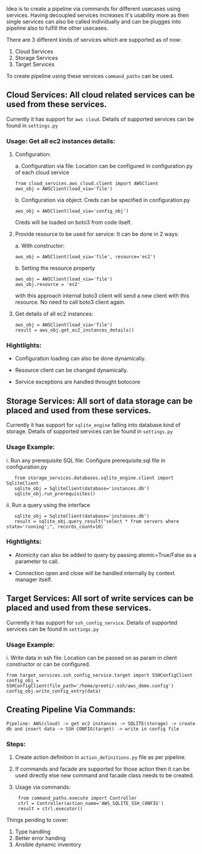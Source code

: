 Idea is to create a pipeline via commands for different usecases using services. Having decoupled services increases it's usability more as then single services can also be called individually and can be plugges into pipeline also to fulfill the other usecases. 

There are 3 different kinds of services which are supported as of now:

1. Cloud Services
2. Storage Services
3. Target Services

To create pipeline using these services `command_paths` can be used.


## Cloud Services: All cloud related services can be used from these services.

   Currently it has support for `aws cloud`. Details of supported services can be found in `settings.py`

   ### Usage: Get all ec2 instances details:

   1. Configuration:

      a. Configuration via file: Location can be configured in configuration.py of each cloud service

          from cloud_services.aws_cloud.client import AWSClient
          aws_obj = AWSClient(load_via='file')

      b. Configuration via object: Creds can be specified in configuration.py

          aws_obj = AWSClient(load_via='config_obj')

      Creds will be loaded on boto3 from code itself.


   2. Provide resource to be used for service: It can be done in 2 ways:
   
      a. With constructor:

          aws_obj = AWSClient(load_via='file', resource='ec2')

      b. Setting the resource property

          aws_obj = AWSClient(load_via='file')
          aws_obj.resource = 'ec2'

       with this approach internal boto3 client will send a new client with this resource. No need to call boto3 client again.


   3. Get details of all ec2 instances:

          aws_obj = AWSClient(load_via='file')
          result = aws_obj.get_ec2_instances_details()
              
   ### Hightlights:
      
   - Configuration loading can also be done dynamically.

   - Resource client can be changed dynamically.

   - Service exceptions are handled throught botocore



## Storage Services: All sort of data storage can be placed and used from these services.

   Currently it has support for `sqlite_engine` falling into database kind of storage. Details of supported services can be found in `settings.py`
   
   ### Usage Example: 
   
   i. Run any prerequisite SQL file: Configure prerequisite.sql file in configuration.py
   
       from storage_services.databases.sqlite_engine.client import SqliteClient
       sqlite_obj = SqliteClient(database='instances.db')
       sqlite_obj.run_prerequisites()
       
   ii. Run a query using the interface
   
       sqlite_obj = SqliteClient(database='instances.db')
       result = sqlite_obj.query_result("select * from servers where state='running';", records_count=10)
       
   ### Hightlights:
   
   - Atomicity can also be added to query by passing atomic=True/False as a parameter to call. 

   - Connection open and close will be handled internally by context manager itself.
      
      
## Target Services: All sort of write services can be placed and used from these services.

   Currently it has support for `ssh_config_service`. Details of supported services can be found in `settings.py`
   
   ### Usage Example:
   
   i. Write data in ssh file: Location can be passed on as param in client constructor or can be configured.
   
    from target_services.ssh_config_service.target import SSHConfigClient
    config_obj = SSHConfigClient(file_path='/home/preeti/.ssh/aws_demo.config')
    config_obj.write_config_entry(data)
         
         
 
 ## Creating Pipeline Via Commands:
 
    Pipeline: AWS(cloud) -> get ec2 instances -> SQLITE(storage) -> create db and insert data -> SSH CONFIG(target) -> write in config file
 
 ### Steps:
 
 1. Create action definition in `action_definitions.py` file as per pipeline.
 
 2. If commands and facade are supported for those action then it can be used directly else new command and facade class needs to be created.
 
 3. Usage via commands:
 
         from command_paths.execute import Controller
         ctrl = Controller(action_name='AWS_SQLITE_SSH_CONFIG')
         result = ctrl.executor()
      
       
   
 Things pending to cover:
 1. Type handling
 2. Better error handing
 3. Ansible dynamic inventory

